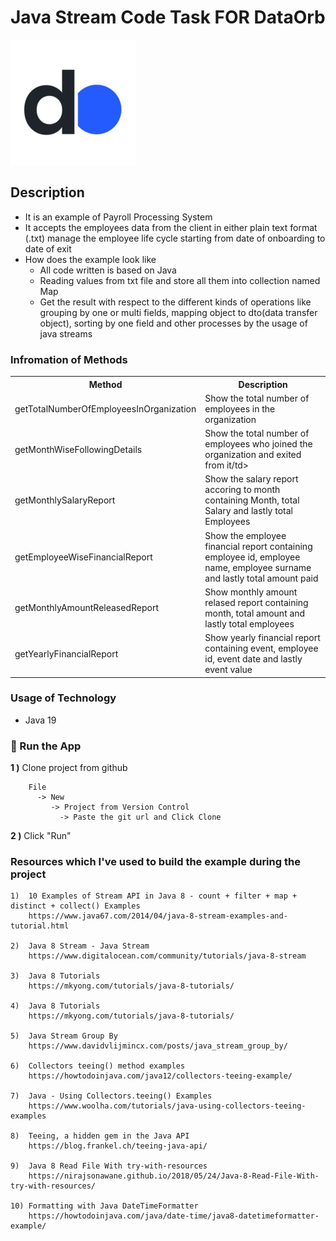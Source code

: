 # Java Stream Code Task FOR DataOrb

<img src="screenshots/dataorb.jpg" alt="Main Information" width="200" height="200">

## Description
<ul style="list-style-type:disc">
  <li>It is an example of Payroll Processing System</li>
  <li>It accepts the employees data from the client in either plain text format (.txt) manage the employee life cycle starting from date of onboarding to date of exit</li>
  <li>How does the example look like
      <ul>
        <li>All code written is based on Java</li>
        <li>Reading values from txt file and store all them into collection named Map</li>
        <li>Get the result with respect to the different kinds of operations like grouping by one or multi fields, mapping object to dto(data transfer object), sorting by one field and other processes by the usage of java streams</li>
      </ul>
  </li>
</ul>

### Infromation of Methods
<table style="width:100%">
  <tr>
    <th>Method</th>
    <th>Description</th>
  </tr>
  <tr>
      <td>getTotalNumberOfEmployeesInOrganization</td>
      <td>Show the total number of employees in the organization</td>
  </tr>
  <tr>
      <td>getMonthWiseFollowingDetails</td>
      <td>Show the total number of employees who joined the organization and exited from it/td>
  </tr>
  <tr>
      <td>getMonthlySalaryReport</td>
      <td>Show the salary report accoring to month containing Month, total Salary and lastly total Employees</td>
  </tr>
  <tr>
      <td>getEmployeeWiseFinancialReport</td>
      <td>Show the employee financial report containing employee id, employee name, employee surname and lastly total amount paid</td>
  </tr>
  <tr>
      <td>getMonthlyAmountReleasedReport</td>
      <td>Show monthly amount relased report containing month, total amount and lastly total employees</td>
  </tr>
  <tr>
      <td>getYearlyFinancialReport</td>
      <td>Show yearly financial report containing event, employee id, event date and lastly event value</td>
  </tr>
</table>


### Usage of Technology
* Java 19

### 🔨 Run the App

<b>1 )</b> Clone project from github
```
    File 
      -> New 
         -> Project from Version Control
           -> Paste the git url and Click Clone
```
<b>2 )</b> Click "Run"

### Resources which I've used to build the example during the project

    1)  10 Examples of Stream API in Java 8 - count + filter + map + distinct + collect() Examples
        https://www.java67.com/2014/04/java-8-stream-examples-and-tutorial.html

    2)  Java 8 Stream - Java Stream
        https://www.digitalocean.com/community/tutorials/java-8-stream

    3)  Java 8 Tutorials
        https://mkyong.com/tutorials/java-8-tutorials/

    4)  Java 8 Tutorials
        https://mkyong.com/tutorials/java-8-tutorials/

    5)  Java Stream Group By
        https://www.davidvlijmincx.com/posts/java_stream_group_by/

    6)  Collectors teeing() method examples
        https://howtodoinjava.com/java12/collectors-teeing-example/

    7)  Java - Using Collectors.teeing() Examples
        https://www.woolha.com/tutorials/java-using-collectors-teeing-examples

    8)  Teeing, a hidden gem in the Java API
        https://blog.frankel.ch/teeing-java-api/

    9)  Java 8 Read File With try-with-resources
        https://nirajsonawane.github.io/2018/05/24/Java-8-Read-File-With-try-with-resources/

    10) Formatting with Java DateTimeFormatter
        https://howtodoinjava.com/java/date-time/java8-datetimeformatter-example/
       